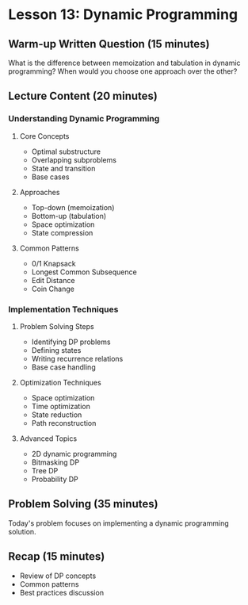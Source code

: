 # Lesson 13: Dynamic Programming

## Warm-up Written Question (15 minutes)
What is the difference between memoization and tabulation in dynamic programming? When would you choose one approach over the other?

## Lecture Content (20 minutes)

### Understanding Dynamic Programming
1. Core Concepts
   - Optimal substructure
   - Overlapping subproblems
   - State and transition
   - Base cases

2. Approaches
   - Top-down (memoization)
   - Bottom-up (tabulation)
   - Space optimization
   - State compression

3. Common Patterns
   - 0/1 Knapsack
   - Longest Common Subsequence
   - Edit Distance
   - Coin Change

### Implementation Techniques
1. Problem Solving Steps
   - Identifying DP problems
   - Defining states
   - Writing recurrence relations
   - Base case handling

2. Optimization Techniques
   - Space optimization
   - Time optimization
   - State reduction
   - Path reconstruction

3. Advanced Topics
   - 2D dynamic programming
   - Bitmasking DP
   - Tree DP
   - Probability DP

## Problem Solving (35 minutes)
Today's problem focuses on implementing a dynamic programming solution.

## Recap (15 minutes)
- Review of DP concepts
- Common patterns
- Best practices discussion
